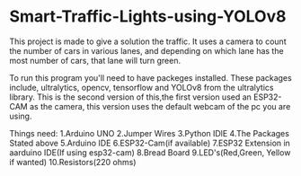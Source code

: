 # Smart-Traffic-Lights-using-YOLOv8
This project is made to give a solution the traffic. It uses a camera to count the number of cars in various lanes, and depending on which lane has the most number of cars, that lane will turn green.

To run this program you'll need to have packeges installed. These packages include, ultralytics, opencv, tensorflow and YOLOv8 from the ultralytics library.
This is the second version of this,the first version used an ESP32-CAM as the camera, this version uses the default webcam of the pc you are using.

Things need:
    1.Arduino UNO
    2.Jumper Wires
    3.Python IDlE
    4.The Packages Stated above
    5.Arduino IDE
    6.ESP32-Cam(if available)
    7.ESP32 Extension in aarduino IDE(If using esp32-cam)
    8.Bread Board
    9.LED's(Red,Green, Yellow if wanted)
    10.Resistors(220 ohms)
